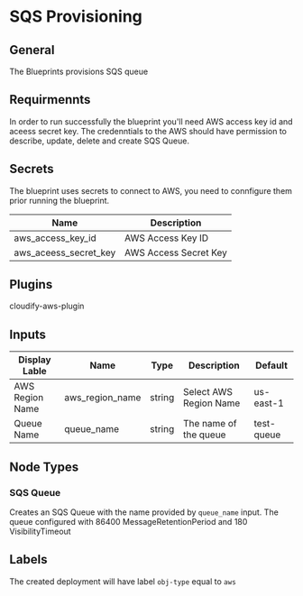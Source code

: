 # SQS Provisioning

## General
The Blueprints provisions SQS queue

## Requirmennts
In order to run successfully the blueprint you'll need AWS access key id and aceess secret key. The credenntials to the AWS should have permission to describe, update, delete and create SQS Queue.

## Secrets

The blueprint uses secrets to connect to AWS, you need to connfigure them prior running the blueprint.

| Name                  | Description           |
| --------------------- | --------------------- |
| aws_access_key_id     | AWS Access Key ID     |
| aws_aceess_secret_key | AWS Access Secret Key |

## Plugins
cloudify-aws-plugin

## Inputs

| Display Lable   | Name            | Type   | Description              | Default       |
| ----------------| --------------- | ------ | ------------------------ | ------------- |
| AWS Region Name | aws_region_name | string | Select AWS Region Name   | us-east-1     |
| Queue Name      | queue_name      | string | The name of the queue    | test-queue    |



## Node Types

### SQS Queue
Creates an SQS Queue with the name provided by `queue_name` input.
The queue configured with 86400 MessageRetentionPeriod and 180 VisibilityTimeout

## Labels
The created deployment will have label `obj-type` equal to `aws`
